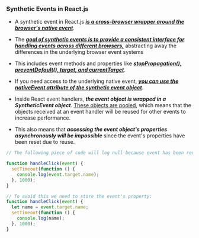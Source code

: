 ### Synthetic Events in React.js

- A synthetic event in React.js <u>**_is a cross-browser wrapper around the browser's native event_**</u>.
- The <u>**_goal of synthetic events is to provide a consistent interface for handling events across different browsers,_**</u> abstracting away the differences in the underlying browser event systems

- This includes event methods and properties like <u>**_stopPropagation(), preventDefault(), target, and currentTarget_**</u>.

- If you need access to the underlying native event, <u>**_you can use the nativeEvent attribute of the synthetic event object_**</u>.

- Inside React event handlers, **_the event object is wrapped in a SyntheticEvent object_**. <u>These objects are pooled</u>, which means that the objects received at an event handler will be reused for other events to increase performance.

- This also means that **_accessing the event object's properties asynchronously will be impossible_** since the event's properties have been reset due to reuse.

```js
// The following piece of code will log null because event has been reused inside the SyntheticEvent pool:

function handleClick(event) {
  setTimeout(function () {
    console.log(event.target.name);
  }, 1000);
}
```

```js
// To avoid this we need to store the event's property:
function handleClick(event) {
  let name = event.target.name;
  setTimeout(function () {
    console.log(name);
  }, 1000);
}
```
